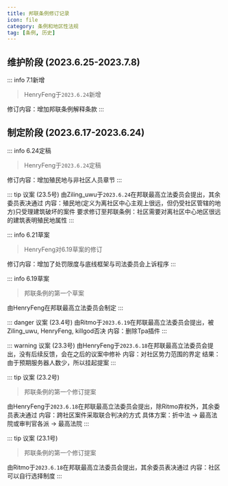```yaml
---
title: 邦联条例修订记录
icon: file
category: 条例和地区性法规
tag: [条例, 历史]
---
```


## 维护阶段 (2023.6.25-2023.7.8)
::: info 7.1新增
> HenryFeng于`2023.6.24`新增

修订内容：增加邦联条例解释条款
:::

## 制定阶段 (2023.6.17-2023.6.24)

::: info 6.24定稿
> HenryFeng于`2023.6.24`定稿

修订内容：增加殖民地与非社区人员章节
:::

::: tip 议案 (23.5号)
由Ziling_uwu于`2023.6.24`在邦联最高立法委员会提出，其余委员表决通过
内容：殖民地(定义为离社区中心主观上很远，但仍受社区管辖的地方)只受理建筑破坏的案件
要求修订至邦联条例：社区需要对离社区中心地区很远的建筑表明殖民地属性
:::

::: info 6.21草案
> HenryFeng对6.19草案的修订

修订内容：增加了处罚限度与底线框架与司法委员会上诉程序
:::

::: info 6.19草案
> 邦联条例的第一个草案

由HenryFeng在邦联最高立法委员会制定
:::

::: danger 议案 (23.4号)
由Ritmo于`2023.6.19`在邦联最高立法委员会提出，被Ziling_uwu, HenryFeng, killgod否决
内容：删除Tpa插件
:::

::: warning 议案 (23.3号)
由HenryFeng于`2023.6.18`在邦联最高立法委员会提出，没有后续反馈，会在之后的议案中修补
内容：对社区势力范围的界定
结果：由于预期服务器人数少，所以挂起提案
:::

::: tip 议案 (23.2号)
> 邦联条例的第一个修订提案

由HenryFeng于`2023.6.18`在邦联最高立法委员会提出，除Ritmo弃权外，其余委员表决通过
内容：跨社区案件采取联合判决的方式
具体方案：折中法 -> 最高法院或审判官各派 -> 最高法院
:::

::: tip 议案 (23.1号)
> 邦联条例的第一个修订提案

由Ritmo于`2023.6.18`在邦联最高立法委员会提出，其余委员表决通过
内容：社区可以自行选择制度
:::

